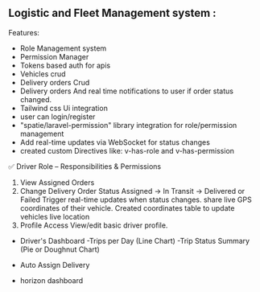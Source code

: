 ## Logistic and Fleet Management system :

Features:
-  Role Management system 
-  Permission Manager
-  Tokens based auth for apis
-  Vehicles crud
-  Delivery orders Crud
-  Delivery orders And real time notifications to user if order status changed.
-  Tailwind css Ui integration
-  user can login/register
-  "spatie/laravel-permission" library integration for role/permission management
-  Add real-time updates via WebSocket for status changes
-  created custom Directives like: v-has-role and v-has-permission

✅ Driver Role – Responsibilities & Permissions
1. View Assigned Orders
2. Change Delivery Order Status
Assigned → In Transit → Delivered or Failed
Trigger real-time updates when status changes.
share live GPS coordinates of their vehicle.
Created coordinates table to update vehicles live location
4. Profile Access
View/edit basic driver profile.

- Driver's Dashboard
-Trips per Day (Line Chart)
-Trip Status Summary (Pie or Doughnut Chart)

- Auto Assign Delivery
- horizon dashboard